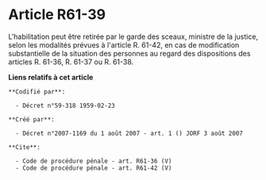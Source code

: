 # Article R61-39

L'habilitation peut être retirée par le garde des sceaux, ministre de la justice, selon les modalités prévues à l'article R.
61-42, en cas de modification substantielle de la situation des personnes au regard des dispositions des articles R. 61-36,
R. 61-37 ou R. 61-38.

**Liens relatifs à cet article**

	**Codifié par**:

	  - Décret n°59-318 1959-02-23

	**Créé par**:

	  - Décret n°2007-1169 du 1 août 2007 - art. 1 () JORF 3 août 2007

	**Cite**:

	  - Code de procédure pénale - art. R61-36 (V)
	  - Code de procédure pénale - art. R61-42 (V)
